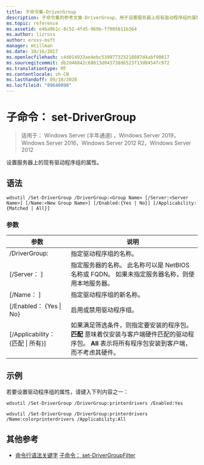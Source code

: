```yaml
---
title: 子命令集-DriverGroup
description: 子命令集的参考文章-DriverGroup，用于设置服务器上现有驱动程序组的属性。
ms.topic: reference
ms.assetid: e4ba9b1c-8c52-4fd5-969b-f7905611b364
ms.author: lizross
author: eross-msft
manager: mtillman
ms.date: 10/16/2017
ms.openlocfilehash: c4d014933ae4ebc530977325210887d4abf90817
ms.sourcegitcommit: db2d46842c68813d043738d6523f13d8454fc972
ms.translationtype: MT
ms.contentlocale: zh-CN
ms.lasthandoff: 09/10/2020
ms.locfileid: "89640898"
---
```

# <a name="subcommand-set-drivergroup"></a>子命令： set-DriverGroup

> 适用于： Windows Server (半年通道) ，Windows Server 2019，Windows Server 2016，Windows Server 2012 R2，Windows Server 2012

设置服务器上的现有驱动程序组的属性。

## <a name="syntax"></a>语法
```
wdsutil /Set-DriverGroup /DriverGroup:<Group Name> [/Server:<Server Name>] [/Name:<New Group Name>] [/Enabled:{Yes | No}] [/Applicability:{Matched | All}]
```
### <a name="parameters"></a>参数
|参数|说明|
|-------|--------|
|/DriverGroup:<Group Name>|指定驱动程序组的名称。|
|[/Server： <Server name> ]|指定服务器的名称。 此名称可以是 NetBIOS 名称或 FQDN。 如果未指定服务器名称，则使用本地服务器。|
|[/Name： <New Group Name> ]|指定驱动程序组的新名称。|
|[/Enabled： {Yes &#124; No}|启用或禁用驱动程序组。|
|[/Applicability： {匹配 &#124; 所有}]|如果满足筛选条件，则指定要安装的程序包。 **匹配** 意味着仅安装与客户端硬件匹配的驱动程序包。 **All** 表示将所有程序包安装到客户端，而不考虑其硬件。|
## <a name="examples"></a>示例
若要设置驱动程序组的属性，请键入下列内容之一：
```
wdsutil /Set-DriverGroup /DriverGroup:printerdrivers /Enabled:Yes
```
```
wdsutil /Set-DriverGroup /DriverGroup:printerdrivers /Name:colorprinterdrivers /Applicability:All
```
## <a name="additional-references"></a>其他参考
- [命令行语法关键字](command-line-syntax-key.md) 
[子命令： set-DriverGroupFilter](subcommand-set-drivergroupfilter.md)
